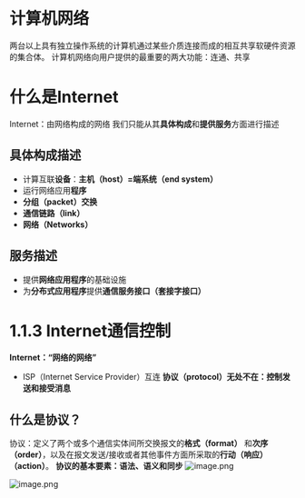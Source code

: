 # 计算机网络
两台以上具有独立操作系统的计算机通过某些介质连接而成的相互共享软硬件资源的集合体。
计算机网络向用户提供的最重要的两大功能：连通、共享
# 什么是Internet
Internet：由网络构成的网络
我们只能从其**具体构成**和**提供服务**方面进行描述
## 具体构成描述
- 计算互联**设备**：**主机（host）=端系统（end system）**
- 运行网络应用**程序**
- **分组（packet）交换**
- **通信链路（link）**
- **网络（Networks）**
## 服务描述
- 提供**网络应用程序**的基础设施
- 为**分布式应用程序**提供**通信服务接口（套接字接口）**
# 1.1.3 Internet通信控制
**Internet：“网络的网络”**
- ISP（Internet Service Provider）互连
**协议（protocol）无处不在：控制发送和接受消息**
## 什么是协议？
协议：定义了两个或多个通信实体间所交换报文的**格式（format）** 和**次序（order）**，以及在报文发送/接收或者其他事件方面所采取的**行动（响应）（action）**。
**协议的基本要素：语法、语义和同步**
![image.png](https://picgo-1310230783.cos.ap-chengdu.myqcloud.com/obsidian/202303142350213.png)

![image.png](https://picgo-1310230783.cos.ap-chengdu.myqcloud.com/obsidian/202303142351957.png)

